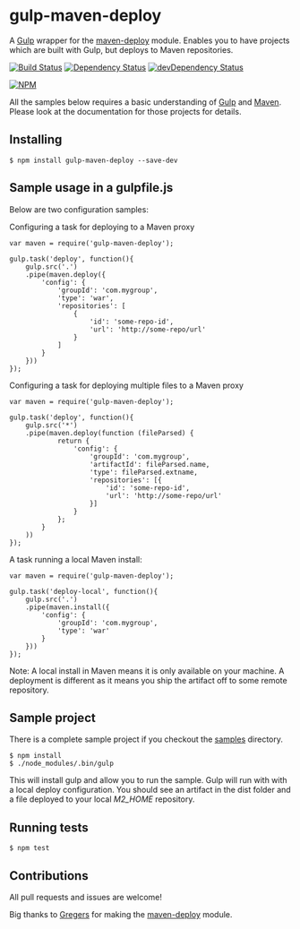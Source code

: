 gulp-maven-deploy
=================

A [Gulp](//gulpjs.com/) wrapper for the [maven-deploy](https://www.npmjs.org/package/maven-deploy) module. Enables you to have projects which are built with Gulp, but deploys to Maven repositories. 

[![Build Status](https://api.travis-ci.org/finn-no/gulp-maven-deploy.png?branch=master)](https://travis-ci.org/finn-no/gulp-maven-deploy)
[![Dependency Status](https://david-dm.org/finn-no/gulp-maven-deploy.png)](https://david-dm.org/finn-no/gulp-maven-deploy)
[![devDependency Status](https://david-dm.org/finn-no/gulp-maven-deploy/dev-status.png)](https://david-dm.org/finn-no/gulp-maven-deploy#info=devDependencies)

[![NPM](https://nodei.co/npm/gulp-maven-deploy.png?stars=true&downloads=true)](https://npmjs.org/package/gulp-maven-deploy)

All the samples below requires a basic understanding of [Gulp](//gulpjs.com/) and [Maven](http://maven.apache.org/). Please look at the documentation for those projects for details. 

## Installing

	$ npm install gulp-maven-deploy --save-dev

## Sample usage in a gulpfile.js

Below are two configuration samples:

Configuring a task for deploying to a Maven proxy

	var maven = require('gulp-maven-deploy');

	gulp.task('deploy', function(){
		gulp.src('.')
		.pipe(maven.deploy({
			'config': {
				'groupId': 'com.mygroup',
				'type': 'war',
				'repositories': [
					{
						'id': 'some-repo-id',
						'url': 'http://some-repo/url'
					}
				]
			}
		}))
	});

Configuring a task for deploying multiple files to a Maven proxy

	var maven = require('gulp-maven-deploy');

	gulp.task('deploy', function(){
		gulp.src('*')
        .pipe(maven.deploy(function (fileParsed) {
                return {
                    'config': {
                        'groupId': 'com.mygroup',
                        'artifactId': fileParsed.name,
                        'type': fileParsed.extname, 
                        'repositories': [{
                            'id': 'some-repo-id',
                            'url': 'http://some-repo/url'
                        }]
                    }
                };
            }
        ))
	});

A task running a local Maven install:

	var maven = require('gulp-maven-deploy');

	gulp.task('deploy-local', function(){
		gulp.src('.')
		.pipe(maven.install({
			'config': {
				'groupId': 'com.mygroup',
				'type': 'war'
			}
		}))
	});

Note: A local install in Maven means it is only available on your machine. A deployment is different as it means you ship the artifact off to some remote repository.

## Sample project

There is a complete sample project if you checkout the [samples](./samples) directory. 

	$ npm install
	$ ./node_modules/.bin/gulp

This will install gulp and allow you to run the sample. Gulp will run with with a local deploy configuration. You should see an artifact in the dist folder and a file deployed to your local _M2_HOME_ repository.

## Running tests

	$ npm test

## Contributions

All pull requests and issues are welcome!

Big thanks to [Gregers](https://github.com/gregersrygg) for making the [maven-deploy](https://www.npmjs.org/package/maven-deploy) module.
